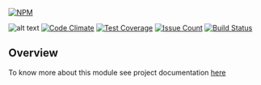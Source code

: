 [![NPM](https://nodei.co/npm/yocto-logger.png?downloads=true&downloadRank=true&stars=true)](https://nodei.co/npm/yocto-logger/)

![alt text](https://david-dm.org/yoctore/yocto-logger.svg "Dependencies Status")
[![Code Climate](https://codeclimate.com/github/yoctore/yocto-logger/badges/gpa.svg)](https://codeclimate.com/github/yoctore/yocto-logger)
[![Test Coverage](https://codeclimate.com/github/yoctore/yocto-logger/badges/coverage.svg)](https://codeclimate.com/github/yoctore/yocto-logger/coverage)
[![Issue Count](https://codeclimate.com/github/yoctore/yocto-logger/badges/issue_count.svg)](https://codeclimate.com/github/yoctore/yocto-logger)
[![Build Status](https://travis-ci.org/yoctore/yocto-logger.svg?branch=master)](https://travis-ci.org/yoctore/yocto-logger)


## Overview

To know more about this module see project documentation [here](https://yoctore.github.io/yocto-logger/)

